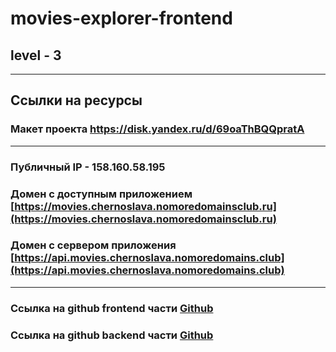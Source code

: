 # movies-explorer-frontend
## level - 3
---
## Ссылки на ресурсы
### Макет проекта https://disk.yandex.ru/d/69oaThBQQpratA
---
### Публичный IP - 158.160.58.195
### Домен с доступным приложением [https://movies.chernoslava.nomoredomainsclub.ru](https://movies.chernoslava.nomoredomainsclub.ru)
### Домен с сервером приложения [https://api.movies.chernoslava.nomoredomains.club](https://api.movies.chernoslava.nomoredomains.club)
---
### Ссылка на github frontend части [Github](https://github.com/ChernoSlava/movies-explorer-frontend)
### Ссылка на github backend части [Github](https://github.com/ChernoSlava/movies-explorer-api)
